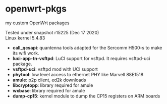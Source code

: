 # openwrt-pkgs
my custom OpenWrt packages

Tested under snapshot r15225 (Dec 17 2020)  
Linux kernel 5.4.83

* **call_qcsapi**: quantenna tools adapted for the Sercomm H500-s to make its wifi work.
* **luci-app-tn-vsftpd**: LuCI support for vsftpd. It requires vsftpd-uci package.
* **vsftpd-uci**: vsftpd mod with UCI support
* **phytool**: low level access to ethernet PHY like Marvell 88E1518
* **amule**: p2p client, ed2k downloads
* **libcryptopp**: library required for amule
* **wxbase**: library required for amule
* **dump-cp15**: kernel module to dump the CP15 registers on ARM boards
